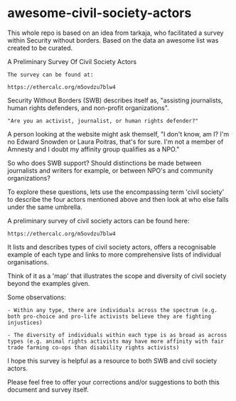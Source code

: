# awesome-civil-society-actors

This whole repo is based on an idea from tarkaja, who facilitated a survey within Security without borders. Based on the data an awesome list was created to be curated.

A Preliminary Survey Of Civil Society Actors

    The survey can be found at:

    https://ethercalc.org/m5ovdzu7blw4


Security Without Borders (SWB) describes itself as, "assisting journalists, human rights defenders, and non-profit organizations".

    "Are you an activist, journalist, or human rights defender?"

A person looking at the website might ask themself, "I don't know, am I? I'm no Edward Snowden or Laura Poitras, that's for sure. I'm not a member of Amnesty and I doubt my affinity group qualifies as a NPO."

So who does SWB support? Should distinctions be made between journalists and writers for example, or between NPO's and community organizations?

To explore these questions, lets use the encompassing term 'civil society' to describe the four actors mentioned above and then look at who else falls under the same umbrella.

A preliminary survey of civil society actors can be found here:

    https://ethercalc.org/m5ovdzu7blw4

It lists and describes types of civil society actors, offers a recognisable example of each type and links to more comprehensive lists of individual organisations.

Think of it as a 'map' that illustrates the scope and diversity of civil society beyond the examples given.

Some observations:

    - Within any type, there are individuals across the spectrum (e.g. both pro-choice and pro-life activists believe they are fighting injustices)

    - The diversity of individuals within each type is as broad as across types (e.g. animal rights activists may have more affinity with fair trade farming co-ops than disability rights activists)

I hope this survey is helpful as a resource to both SWB and civil society actors.

Please feel free to offer your corrections and/or suggestions to both this document and survey itself.
